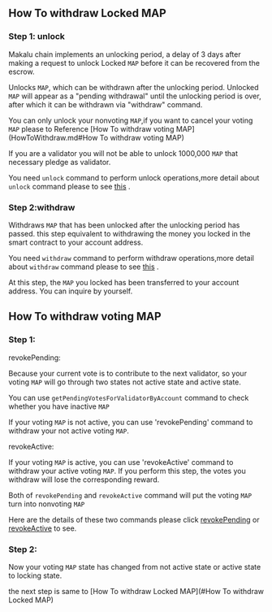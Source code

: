 ## How To withdraw Locked MAP

### Step 1: unlock

Makalu chain implements an unlocking period, a delay of 3 days after making a request to unlock Locked `MAP` before it can be recovered from the escrow.

Unlocks `MAP`, which can be withdrawn after the unlocking period. Unlocked `MAP` will appear as a "pending withdrawal" until the unlocking period is over, after which it can be withdrawn via "withdraw" command.

You can only unlock your nonvoting `MAP`,if you want to cancel your voting `MAP` please to Reference [How To withdraw voting MAP](HowToWithdraw.md#How To withdraw voting MAP)

If you are a validator you will not be able to unlock 1000,000 `MAP` that necessary pledge as validator.

You need `unlock` command to perform unlock operations,more detail about `unlock` command please to see [this](../../marker/AboutCommon.md#UnlockMAP) .

### Step 2:withdraw

Withdraws `MAP` that has been unlocked after the unlocking period has passed. this step equivalent to withdrawing the money you locked in the smart contract to your account address.

You need `withdraw` command to perform withdraw operations,more detail about `withdraw` command please to see [this](../../marker/AboutCommon.md#WithdrawMap) .

At this step, the `MAP` you locked has been transferred to your account address. You can inquire by yourself.

## How To withdraw voting MAP

### Step 1:

revokePending:

Because your current vote is to contribute to the next validator, so your voting `MAP` will go through two states not active state and active state.

You can use `getPendingVotesForValidatorByAccount` command to  check whether you have inactive `MAP`

If your voting `MAP` is not active, you can use 'revokePending' command to withdraw your not active voting `MAP`.

revokeActive:

If your voting `MAP` is active, you can use 'revokeActive' command to withdraw your  active voting `MAP`. If you perform this step, the votes you withdraw will lose the corresponding reward.

Both of `revokePending` and `revokeActive` command will put the voting `MAP` turn into nonvoting `MAP` 

Here are the details of these two commands please click [revokePending](../../marker/AboutVote.md#RevokePending) or [revokeActive](../../marker/AboutVote.md#RevokeActive) to see.

### Step 2:

Now your voting `MAP` state has changed from not active state or active state to locking state.

the next step is same to [How To withdraw Locked MAP](#How To withdraw Locked MAP)
